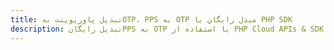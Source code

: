 ---title: تبدیل پاورپوینت بهOTP، PPS به OTP مبدل رایگان یا PHP SDKdescription: تبدیل رایگانPPS به OTP با استفاده از PHP Cloud APIs & SDK. همچنین اسناد Microsoft PowerPoint را در Cloud ایجاد، ویرایش و رندر کنید.---